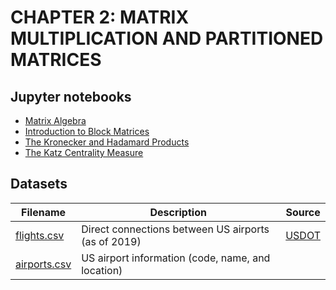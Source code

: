 # CHAPTER 2: MATRIX MULTIPLICATION AND PARTITIONED MATRICES


## Jupyter notebooks
- [Matrix Algebra](https://nbviewer.org/github/um-perez-alvaro/Matrix-Algebra-for-Data-Analysis/blob/main/chapters/Chapter_2/Matrix%20Algebra.ipynb)
- [Introduction to Block Matrices](https://nbviewer.org/github/um-perez-alvaro/Matrix-Algebra-for-Data-Analysis/blob/main/chapters/Chapter_2/Block%20matrices.ipynb)
- [The Kronecker and Hadamard Products](https://nbviewer.org/github/um-perez-alvaro/Matrix-Algebra-for-Data-Analysis/blob/main/chapters/Chapter_2/Kronecker%20and%20Hadamard%20products.ipynb)
- [The Katz Centrality Measure](https://nbviewer.org/github/um-perez-alvaro/Matrix-Algebra-for-Data-Analysis/blob/main/chapters/Chapter_2/Katz%20centrality.ipynb)


## Datasets


Filename | Description |  Source
--- | --- |  --- 
[flights.csv](https://raw.githubusercontent.com/um-perez-alvaro/Matrix-Algebra-for-Data-Analysis/main/datasets/data/chapter%202/flights.csv) | Direct connections between US airports (as of 2019) | [USDOT](https://www.transportation.gov/)
[airports.csv](https://raw.githubusercontent.com/um-perez-alvaro/Matrix-Algebra-for-Data-Analysis/main/datasets/data/chapter%202/airports.csv) | US airport information (code, name, and location) |


